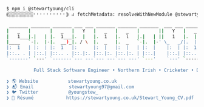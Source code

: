 <!--
**stewartyoung/stewartyoung** is a ✨ _special_ ✨ repository because its `README.md` (this file) appears on your GitHub profile.

Here are some ideas to get you started:

- 🔭 I’m currently working on ...
- 🌱 I’m currently learning ...
- 👯 I’m looking to collaborate on ...
- 🤔 I’m looking for help with ...
- 💬 Ask me about ...
- 📫 How to reach me: ...
- 😄 Pronouns: ...
- ⚡ Fun fact: ...
-->
```sh
$ npm i @stewartyoung/cli
⸨░░░░░░░░░⠂⠂⠂⠂⠂⠂⠂⠂⠂⠂⸩ ⠴ fetchMetadata: resolveWithNewModule @stewartyoung/cli@1.21.128

 _______ _______ _______ ___ ___ _______ _______ _______  ___ ___ _______ ___ ___ ______  _______
|   _   |       |   _   |   Y   |   _   |   _   |       ||   Y   |   _   |   Y   |   _  \|   _   |
|   1___|.|   | |.  1___|.  |   |.  1   |.  l   |.|   | ||   1   |.  |   |.  |   |.  |   |.  |___|
|____   `-|.  |-|.  __)_|. / \  |.  _   |.  _   `-|.  |-' \_   _/|.  |   |.  |   |.  |   |.  |   |
|:  1   | |:  | |:  1   |:      |:  |   |:  |   | |:  |    |:  | |:  1   |:  1   |:  |   |:  1   |
|::.. . | |::.| |::.. . |::.|:. |::.|:. |::.|:. | |::.|    |::.| |::.. . |::.. . |::.|   |::.. . |
`-------' `---' `-------`--- ---`--- ---`--- ---' `---'    `---' `-------`-------`--- ---`-------'
                                                                                                                            
          Full Stack Software Engineer • Northern Irish • Cricketer • Drummer and Music Lover

❯ 🌎 Website           stewartyoung.co.uk
❯ 📬 Email             stewartyoung97@gmail.com
❯ 🐦 Twitter           @youngstew_
❯ 👔 Résumé            https://stewartyoung.co.uk/Stewart_Young_CV.pdf
```
<!--  -->

